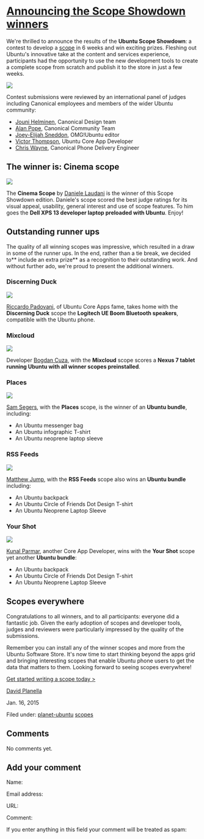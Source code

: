 





#  [Announcing the Scope Showdown winners](/en/blog/2015/01/16/announcing-scopes-showdown-winners/)

We're thrilled to announce the results of the **Ubuntu Scope Showdown**: a
contest to develop a [scope](http://developer.ubuntu.com/scopes) in 6 weeks
and win exciting prizes. Fleshing out Ubuntu's innovative take at the content
and services experience, participants had the opportunity to use the new
development tools to create a complete scope from scratch and publish it to
the store in just a few weeks.

![](/static/devportal_uploaded/6491b932-242b-4de0-b711-9e0c78bd6dcf-cfd54447-12f7-4084-9391-c138aa417138-media/2015/01/16/prizes-700px.png)

Contest submissions were reviewed by an international panel of judges
including Canonical employees and members of the wider Ubuntu community:

  * [Jouni Helminen](http://design.canonical.com/author/jounihelminen/), Canonical Design team
  * [Alan Pope](http://popey.com), Canonical Community Team
  * [Joey-Elijah Sneddon](https://plus.google.com/117485690627814051450), OMG!Ubuntu editor
  * [Victor Thompson](http://www.viclog.com/), Ubuntu Core App Developer
  * [Chris Wayne](https://plus.google.com/101938447377026516439), Canonical Phone Delivery Engineer

## The winner is: Cinema scope

![](/static/devportal_uploaded/bb1ec5d4-009c-437b-84f8-d933cd86fcbd-fe1e1ff5-136a-4ac0-a6f3-b876b179add1-media/2015/01/16/cinema.png)

The **Cinema Scope** by [Daniele Laudani](http://danslair.me/) is the winner
of this Scope Showdown edition. Daniele's scope scored the best judge ratings
for its visual appeal, usability, general interest and use of scope features.
To him goes the **Dell XPS 13 developer laptop preloaded with Ubuntu**. Enjoy!

## Outstanding runner ups

The quality of all winning scopes was impressive, which resulted in a draw in
some of the runner ups. In the end, rather than a tie break, we decided to**
include an extra prize** as a recognition to their outstanding work. And
without further ado, we're proud to present the additional winners.

### Discerning Duck

![](/static/devportal_uploaded/31aeff58-567f-4db5-a009-a29b2e69ef47-c5403485-58be-4e25-9744-b1fa7b25d148-media/2015/01/16/discerningduck-700px.png)

[Riccardo Padovani](http://rpadovani.com/), of Ubuntu Core Apps fame, takes
home with the **Discerning Duck** scope the **Logitech UE Boom Bluetooth
speakers**, compatible with the Ubuntu phone.

### Mixcloud

![](/static/devportal_uploaded/27923599-0fe1-4483-bcfe-9062043dbad0-98a51a0d-c1a9-4b15-8f0a-fb57b5817bb9-media/2015/01/16/mixcloud-700px.png)

Developer [Bogdan Cuza](https://plus.google.com/+BogdanCuza), with the
**Mixcloud** scope scores a **Nexus 7 tablet running Ubuntu with all winner
scopes preinstalled**.

### Places

![](/static/devportal_uploaded/96b7cfa3-1638-42bc-8b17-703ba15d359d-c8320d52-f1e3-4292-b1ee-8d1769c611d7-media/2015/01/16/places-700.png)

[Sam Segers](https://plus.google.com/+SamSegers), with the **Places** scope,
is the winner of an **Ubuntu bundle**, including:

  * An Ubuntu messenger bag
  * An Ubuntu infographic T-shirt
  * An Ubuntu neoprene laptop sleeve

### RSS Feeds

![](/static/devportal_uploaded/cf97dc54-1147-4cc1-983d-4c871edc88d3-f23f0fd6-b6ca-4e0b-9507-997721903063-media/2015/01/16/rssfeeds-700.png)

[Matthew Jump](https://launchpad.net/~mateo-salta), with the **RSS Feeds**
scope also wins an **Ubuntu bundle** including:

  * An Ubuntu backpack
  * An Ubuntu Circle of Friends Dot Design T-shirt
  * An Ubuntu Neoprene Laptop Sleeve

### Your Shot

![](/static/devportal_uploaded/2ae15a26-5954-4053-8845-27d910d4e4e7-4d7e4fae-f044-4a89-94d6-85c7c53df0b6-media/2015/01/16/yourshot-700.png)

[Kunal Parmar](https://plus.google.com/107131111620114136370), another Core
App Developer, wins with the **Your Shot** scope yet another **Ubuntu
bundle**:

  * An Ubuntu backpack
  * An Ubuntu Circle of Friends Dot Design T-shirt
  * An Ubuntu Neoprene Laptop Sleeve

## Scopes everywhere

Congratulations to all winners, and to all participants: everyone did a
fantastic job. Given the early adoption of scopes and developer tools, judges
and reviewers were particularly impressed by the quality of the submissions.

Remember you can install any of the winner scopes and more from the Ubuntu
Software Store. It's now time to start thinking beyond the apps grid and
bringing interesting scopes that enable Ubuntu phone users to get the data
that matters to them. Looking forward to seeing scopes everywhere!

[Get started writing a scope today >](http://developer.ubuntu.com/scopes/)

[David Planella](/en/blog/authors/dpm/)

Jan. 16, 2015

Filed under: [planet-ubuntu](/en/blog/tags/planet-ubuntu/)
[scopes](/en/blog/tags/scopes/)





## Comments

No comments yet.

## Add your comment

Name:

Email address:

URL:

Comment:

If you enter anything in this field your comment will be treated as spam:





